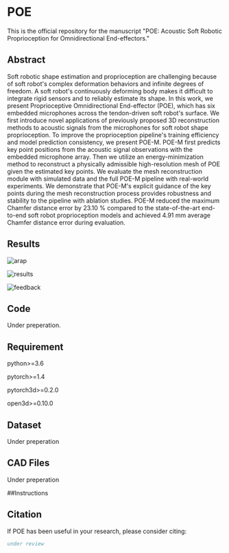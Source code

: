 # POE
This is the official repository for the manuscript "POE: Acoustic Soft Robotic Proprioception for Omnidirectional End-effectors."  

## Abstract
Soft robotic shape estimation and proprioception are challenging because of soft robot's complex deformation behaviors and infinite degrees of freedom. A soft robot's continuously deforming body makes it difficult to integrate rigid sensors and to reliably estimate its shape. In this work, we present Proprioceptive Omnidirectional End-effector (POE), which has six embedded microphones across the tendon-driven soft robot's surface. We first introduce novel applications of previously proposed 3D reconstruction methods to acoustic signals from the microphones for soft robot shape proprioception. To improve the proprioception pipeline's training efficiency and model prediction consistency, we present POE-M. POE-M first predicts key point positions from the acoustic signal observations with the embedded microphone array. Then we utilize an energy-minimization method to reconstruct a physically admissible high-resolution mesh of POE given the estimated key points. We evaluate the mesh reconstruction module with simulated data and the full POE-M pipeline with real-world experiments. We demonstrate that POE-M's explicit guidance of the key points during the mesh reconstruction process provides robustness and stability to the pipeline with ablation studies. POE-M reduced the maximum Chamfer distance error by 23.10 $\%$ compared to the state-of-the-art end-to-end soft robot proprioception models and achieved 4.91 mm average Chamfer distance error during evaluation. 

## Results

![arap](https://github.com/uksangyoo/POE/assets/11741608/d9dfec21-6bf1-4942-9451-a326bc19649b)

![results](https://github.com/uksangyoo/POE/assets/11741608/ea0872d6-5fcf-4b1b-9d30-138d8a0a6c59)

![feedback](https://github.com/uksangyoo/POE/assets/11741608/e718f8ea-85dd-4dfe-a1bd-1a551b7119dc)

## Code
Under preperation.

## Requirement

python>=3.6

pytorch>=1.4

pytorch3d>=0.2.0

open3d>=0.10.0


## Dataset
Under preperation

## CAD Files
Under preperation

##Instructions


## Citation
If POE has been useful in your research, please consider citing:
```BibTex
under review
```
